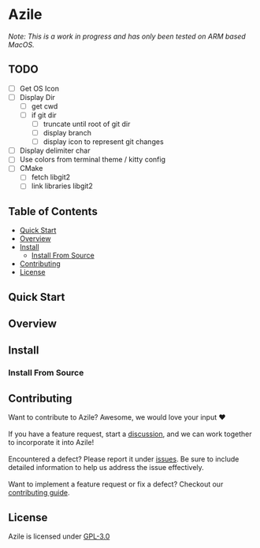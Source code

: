 # Azile

*Note: This is a work in progress and has only been tested on ARM based MacOS.*

## TODO

- [ ] Get OS Icon
- [ ] Display Dir
    - [ ] get cwd
    - [ ] if git dir
        - [ ] truncate until root of git dir
        - [ ] display branch 
        - [ ] display icon to represent git changes
- [ ] Display delimiter char
- [ ] Use colors from terminal theme / kitty config
- [ ] CMake
    - [ ] fetch libgit2
    - [ ] link libraries libgit2 

## Table of Contents
- [Quick Start](#quick-start)
- [Overview](#overview)
- [Install](#install)
    - [Install From Source](#install-from-source)
- [Contributing](#contributing)
- [License](#license)

## Quick Start

## Overview

## Install

### Install From Source

## Contributing 

Want to contribute to Azile? Awesome, we would love your input ♥\
\
If you have a feature request, start a [discussion](https://github.com/navazjm/azile/discussions),
and we can work together to incorporate it into Azile!\
\
Encountered a defect? Please report it under [issues](https://github.com/navazjm/azile/issues).
Be sure to include detailed information to help us address the issue effectively.\
\
Want to implement a feature request or fix a defect? Checkout our [contributing guide](./docs/contributing.md).

## License

Azile is licensed under [GPL-3.0](./COPYING)

